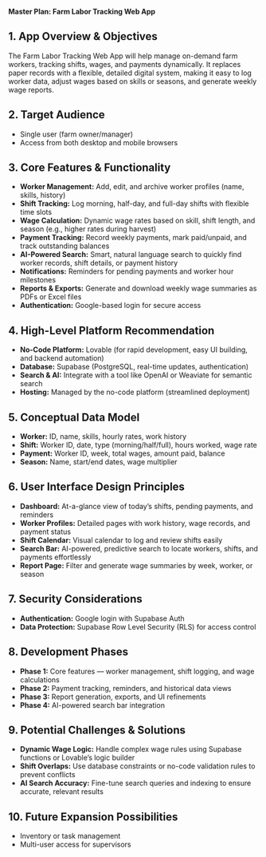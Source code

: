 **Master Plan: Farm Labor Tracking Web App**

## 1. App Overview & Objectives
The Farm Labor Tracking Web App will help manage on-demand farm workers, tracking shifts, wages, and payments dynamically. It replaces paper records with a flexible, detailed digital system, making it easy to log worker data, adjust wages based on skills or seasons, and generate weekly wage reports.

## 2. Target Audience
- Single user (farm owner/manager)
- Access from both desktop and mobile browsers

## 3. Core Features & Functionality
- **Worker Management:** Add, edit, and archive worker profiles (name, skills, history)
- **Shift Tracking:** Log morning, half-day, and full-day shifts with flexible time slots
- **Wage Calculation:** Dynamic wage rates based on skill, shift length, and season (e.g., higher rates during harvest)
- **Payment Tracking:** Record weekly payments, mark paid/unpaid, and track outstanding balances
- **AI-Powered Search:** Smart, natural language search to quickly find worker records, shift details, or payment history
- **Notifications:** Reminders for pending payments and worker hour milestones
- **Reports & Exports:** Generate and download weekly wage summaries as PDFs or Excel files
- **Authentication:** Google-based login for secure access

## 4. High-Level Platform Recommendation
- **No-Code Platform:** Lovable (for rapid development, easy UI building, and backend automation)
- **Database:** Supabase (PostgreSQL, real-time updates, authentication)
- **Search & AI:** Integrate with a tool like OpenAI or Weaviate for semantic search
- **Hosting:** Managed by the no-code platform (streamlined deployment)

## 5. Conceptual Data Model
- **Worker:** ID, name, skills, hourly rates, work history
- **Shift:** Worker ID, date, type (morning/half/full), hours worked, wage rate
- **Payment:** Worker ID, week, total wages, amount paid, balance
- **Season:** Name, start/end dates, wage multiplier

## 6. User Interface Design Principles
- **Dashboard:** At-a-glance view of today’s shifts, pending payments, and reminders
- **Worker Profiles:** Detailed pages with work history, wage records, and payment status
- **Shift Calendar:** Visual calendar to log and review shifts easily
- **Search Bar:** AI-powered, predictive search to locate workers, shifts, and payments effortlessly
- **Report Page:** Filter and generate wage summaries by week, worker, or season

## 7. Security Considerations
- **Authentication:** Google login with Supabase Auth
- **Data Protection:** Supabase Row Level Security (RLS) for access control

## 8. Development Phases
- **Phase 1:** Core features — worker management, shift logging, and wage calculations
- **Phase 2:** Payment tracking, reminders, and historical data views
- **Phase 3:** Report generation, exports, and UI refinements
- **Phase 4:** AI-powered search bar integration

## 9. Potential Challenges & Solutions
- **Dynamic Wage Logic:** Handle complex wage rules using Supabase functions or Lovable’s logic builder
- **Shift Overlaps:** Use database constraints or no-code validation rules to prevent conflicts
- **AI Search Accuracy:** Fine-tune search queries and indexing to ensure accurate, relevant results

## 10. Future Expansion Possibilities
- Inventory or task management
- Multi-user access for supervisors


